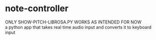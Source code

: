 # note-controller
ONLY SHOW-PITCH-LIBROSA.PY WORKS AS INTENDED FOR NOW
<br>
a python app that takes real time audio input and converts it to keyboard input
